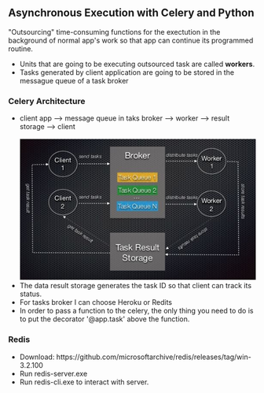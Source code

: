 <h2>Asynchronous Execution with Celery and Python</h2>
<p>"Outsourcing" time-consuming functions for the exectution in the background of normal app's work so that app can continue its programmed routine.</p>
<ul>
  <li>Units that are going to be executing outsourced task are called <b>workers</b>.</li>
  <li>Tasks generated by client application are going to be stored in the messague queue of a task broker</li>
</ul>


<h3>Celery Architecture</h3>
<ul>
  <li>client app --> message queue in taks broker --> worker --> result storage --> client</li>
  <br>
  <img src="images/architecture.JPG">
  <li>The data result storage generates the task ID so that client can track its status.</li>
  <li>For tasks broker I can choose Heroku or Redits</li>
  <li>In order to pass a function to the celery, the only thing you need to do is to put the decorator '@app.task' above the function.</li>
</ul>

<h3>Redis</h3>
<ul>
  <li>Download: https://github.com/microsoftarchive/redis/releases/tag/win-3.2.100</li>
  <li>Run redis-server.exe</li>
  <li>Run redis-cli.exe to interact with server.</li>
</ul>
